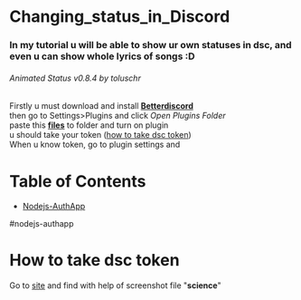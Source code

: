 # Changing_status_in_Discord 

### In my tutorial u will be able to show ur own statuses in dsc, and even u can show whole lyrics of songs :D
###### Animated Status v0.8.4 by toluschr

 
Firstly u must download and install **[Betterdiscord](https://betterdiscord.app/)**</br>
then go to Settings>Plugins and click *Open Plugins Folder*</br>
paste this **[files](https://downgit.github.io/#/home?url=https://github.com/ManiFast/Changing_status_in_Discord/tree/main/Plugins_files)** to folder and turn on plugin</br> 
u should take your token ([how to take dsc token](https://discordhelp.net/discord-token))</br>
When u know token, go to plugin settings and


# Table of Contents   
- [Nodejs-AuthApp](#nodejs-authapp)

#nodejs-authapp

# How to take dsc token
Go to [site](https://discordhelp.net/discord-token) and find with help of screenshot file "**science**"
<ing src="https://github.com/ManiFast/Changing_status_in_Discord/blob/main/Photoes/Screenshot%20(116).png" alt="drawing" width="200" height="200"/>
 
